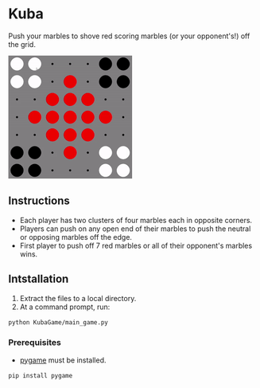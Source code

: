 # Kuba

Push your marbles to shove red scoring marbles (or your opponent's!) off the grid.

![Gameplay](/assets/gameplay.gif)

## Instructions

- Each player has two clusters of four marbles each in opposite corners.
- Players can push on any open end of their marbles to push the neutral or opposing marbles off the edge.
- First player to push off 7 red marbles or all of their opponent's marbles wins.

## Intstallation

1. Extract the files to a local directory. 
2. At a command prompt, run:

```bash
python KubaGame/main_game.py
```

### Prerequisites

- [pygame](https://www.pygame.org/news) must be installed.

```bash
pip install pygame
```
